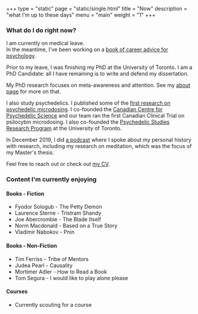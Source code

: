 +++
type = "static"
page = "static/single.html"
title = "Now"
description = "what I'm up to these days"
menu = "main"
weight = "1"
+++


### What do I do right now?

I am currently on medical leave.  
In the meantime, I've been working on a [book of career advice for psychology](https://my-digital-garden-thomasandersonscience.vercel.app/).  

Prior to my leave, I was finishing my PhD at the University of Toronto. I am a PhD Candidate: all I have remaining is to write and defend my dissertation.   

My PhD research focuses on meta-awareness and attention. See my [about page](../about) for more on that.  

I also study psychedelics. I published some of the [first research on psychedelic microdosing](https://doi.org/10.1186/s12954-019-0308-4). I co-founded the [Canadian Centre for Psychedelic Science](https://psychedelicscience.ca) and our team ran the first Canadian Clinical Trial on psilocybin microdosing. I also co-founded the [Psychedelic Studies Research Program](https://www.utm.utoronto.ca/psychedelics/) at the University of Toronto.   

In December 2019, I did [a podcast](https://anchor.fm/tick-talk/episodes/Thomas-Anderson-Meditation--Science-and-Psychedelics-ea20jm) where I spoke about my personal history with research, including my research on meditation, which was the focus of my Master's thesis.  

Feel free to reach out or check out [my CV](https://1drv.ms/b/c/d12b959c76deddf6/Qfbd3naclSsggNEwfQAAAAAAl2PoEojby9Yz-g).  

<!--### Where am I headed tomorrow? -->


### Content I'm currently enjoying  

#### Books - Fiction  

* Fyodor Sologub - The Petty Demon  
* Laurence Sterne - Tristram Shandy  
* Joe Abercrombie - The Blade Itself
* Norm Macdonald - Based on a True Story  
* Vladimir Nabokov - Pnin  

#### Books - Non-Fiction  

* Tim Ferriss - Tribe of Mentors  
* Judea Pearl - Causality  
* Mortimer Adler - How to Read a Book
* Tom Segura - I would like to play alone please  

#### Courses  

* Currently scouting for a course  
